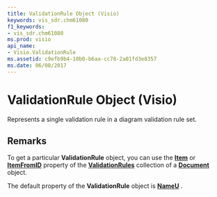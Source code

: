 ```yaml
---
title: ValidationRule Object (Visio)
keywords: vis_sdr.chm61080
f1_keywords:
- vis_sdr.chm61080
ms.prod: visio
api_name:
- Visio.ValidationRule
ms.assetid: c9efb9b4-10b0-b6aa-cc78-2a01fd3e8357
ms.date: 06/08/2017
---
```



# ValidationRule Object (Visio)

Represents a single validation rule in a diagram validation rule set.


## Remarks

To get a particular **ValidationRule** object, you can use the **[Item](validationrules-item-property-visio.md)** or **[ItemFromID](validationrules-itemfromid-property-visio.md)** property of the **[ValidationRules](validationrules-object-visio.md)** collection of a **[Document](document-object-visio.md)** object.

The default property of the **ValidationRule** object is **[NameU](validationrule-nameu-property-visio.md)** .


